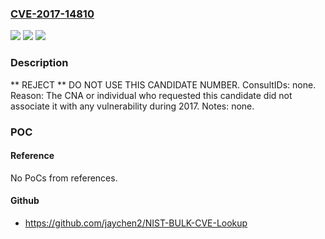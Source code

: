 ### [CVE-2017-14810](https://cve.mitre.org/cgi-bin/cvename.cgi?name=CVE-2017-14810)
![](https://img.shields.io/static/v1?label=Product&message=n%2Fa&color=blue)
![](https://img.shields.io/static/v1?label=Version&message=n%2Fa&color=blue)
![](https://img.shields.io/static/v1?label=Vulnerability&message=n%2Fa&color=blue)

### Description

** REJECT **  DO NOT USE THIS CANDIDATE NUMBER. ConsultIDs: none. Reason: The CNA or individual who requested this candidate did not associate it with any vulnerability during 2017. Notes: none.

### POC

#### Reference
No PoCs from references.

#### Github
- https://github.com/jaychen2/NIST-BULK-CVE-Lookup

